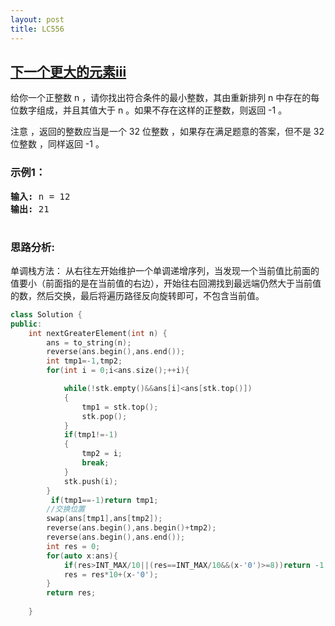 ```yaml
---
layout: post
title: LC556
---
```



## [下一个更大的元素iii](https://leetcode-cn.com/problems/next-greater-element-ii/)

给你一个正整数 n ，请你找出符合条件的最小整数，其由重新排列 n 中存在的每位数字组成，并且其值大于 n 。如果不存在这样的正整数，则返回 -1 。

注意 ，返回的整数应当是一个 32 位整数 ，如果存在满足题意的答案，但不是 32 位整数 ，同样返回 -1 。



### 示例1：
<pre>
<strong>输入:</strong> n = 12
<strong>输出:</strong> 21

</pre>

### 思路分析:

单调栈方法：
从右往左开始维护一个单调递增序列，当发现一个当前值比前面的值要小（前面指的是在当前值的右边），开始往右回溯找到最远端仍然大于当前值的数，然后交换，最后将遍历路径反向旋转即可，不包含当前值。

```C++
class Solution {
public:
    int nextGreaterElement(int n) {
        ans = to_string(n);
        reverse(ans.begin(),ans.end());
        int tmp1=-1,tmp2;
        for(int i = 0;i<ans.size();++i){

            while(!stk.empty()&&ans[i]<ans[stk.top()])
            {
                tmp1 = stk.top();
                stk.pop();
            }
            if(tmp1!=-1)
            {
                tmp2 = i;
                break;
            }
            stk.push(i);
        }
         if(tmp1==-1)return tmp1;
        //交换位置
        swap(ans[tmp1],ans[tmp2]);
        reverse(ans.begin(),ans.begin()+tmp2);
        reverse(ans.begin(),ans.end());
        int res = 0;
        for(auto x:ans){
            if(res>INT_MAX/10||(res==INT_MAX/10&&(x-'0')>=8))return -1;
            res = res*10+(x-'0');
        }
        return res;
        
    }
```